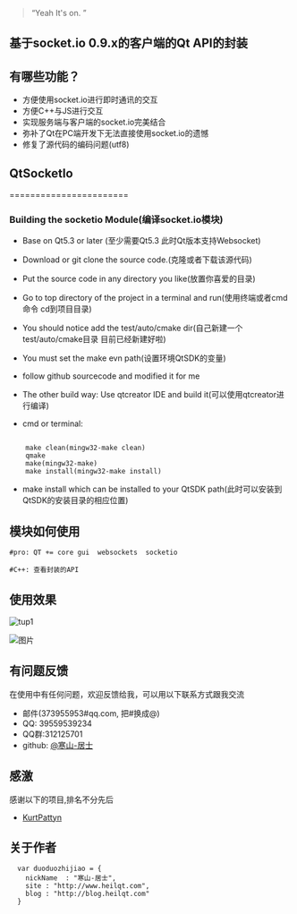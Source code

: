 
> “Yeah It's on. ”

## 基于socket.io 0.9.x的客户端的Qt API的封装

## 有哪些功能？

* 方便使用socket.io进行即时通讯的交互
* 方便C++与JS进行交互
* 实现服务端与客户端的socket.io完美结合
* 弥补了Qt在PC端开发下无法直接使用socket.io的遗憾
* 修复了源代码的编码问题(utf8)

## QtSocketIo

 =======================

 ### Building the socketio Module(编译socket.io模块)

 * Base on Qt5.3 or later (至少需要Qt5.3 此时Qt版本支持Websocket)

 * Download or git clone the source code.(克隆或者下载该源代码)

 * Put the source code in any directory you like(放置你喜爱的目录)

 * Go to top directory of the project in a terminal and run(使用终端或者cmd命令 cd到项目目录)

 * You should notice add the test/auto/cmake dir(自己新建一个test/auto/cmake目录 目前已经新建好啦)

 * You must set the make evn path(设置环境QtSDK的变量)

 * follow github sourcecode and modified it for me

 * The other build way: Use qtcreator IDE and build it(可以使用qtcreator进行编译)

 *  cmd or terminal:

 ```

     make clean(mingw32-make clean)
     qmake
     make(mingw32-make)
     make install(mingw32-make install)

 ```
 * make install which can be installed to your QtSDK path(此时可以安装到QtSDK的安装目录的相应位置)

## 模块如何使用

```
#pro: QT += core gui  websockets  socketio

#C++: 查看封装的API

```
## 使用效果

![tup1](http://qtclub.qiniudn.com/chat.png)

![图片](http://qtclub.qiniudn.com/Fvr3AObd8A8op-3hYXyxjL36zaQ3)


## 有问题反馈
在使用中有任何问题，欢迎反馈给我，可以用以下联系方式跟我交流

* 邮件(373955953#qq.com, 把#换成@)
* QQ: 39559539234
* QQ群:312125701
* github: [@寒山-居士](https://github.com/toby20130333)

## 感激
感谢以下的项目,排名不分先后

* [KurtPattyn](https://github.com/KurtPattyn/QtSocketIo)

## 关于作者

```
  var duoduozhijiao = {
    nickName  : "寒山-居士",
    site : "http://www.heilqt.com",
    blog : "http://blog.heilqt.com"
  }

```